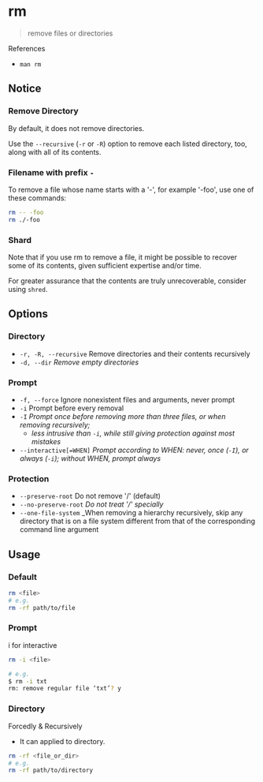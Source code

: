 # rm

> remove files or directories

References

* `man rm`

## Notice

### Remove Directory

By default, it does not remove directories.

Use the `--recursive` \(`-r` or `-R`\) option to remove each listed directory, too, along with all of its contents.

### Filename with prefix `-`

To remove a file whose name starts with a '-', for example '-foo', use one of these commands:

```bash
rm -- -foo
rm ./-foo
```

### Shard

Note that if you use rm to remove a file, it might be possible to recover some of its contents, given sufficient expertise and/or time.

For greater assurance that the contents are truly unrecoverable, consider using `shred`.

## Options

### Directory

* `-r, -R, --recursive` Remove directories and their contents recursively
* `-d, --dir` _Remove empty directories_

### Prompt

* `-f, --force` Ignore nonexistent files and arguments, never prompt
* `-i` Prompt before every removal
* `-I` _Prompt once before removing more than three files, or when removing recursively;_
  * _less intrusive than `-i`, while still giving protection against most mistakes_
* `--interactive[=WHEN]` _Prompt according to WHEN: never, once \(`-I`\), or always \(`-i`\); without WHEN, prompt always_

### Protection

* `--preserve-root` Do not remove '/' \(default\)
* `--no-preserve-root` _Do not treat '/' specially_
* `--one-file-system` \_When removing a hierarchy recursively, skip any directory that is on a file system different from that of the corresponding command line argument

## Usage

### Default

```bash
rm <file>
# e.g.
rm -rf path/to/file
```

### Prompt

i for interactive

```bash
rm -i <file>

# e.g.
$ rm -i txt
rm: remove regular file ‘txt’? y
```

### Directory

Forcedly & Recursively

* It can applied to directory.

```bash
rm -rf <file_or_dir>
# e.g.
rm -rf path/to/directory
```

